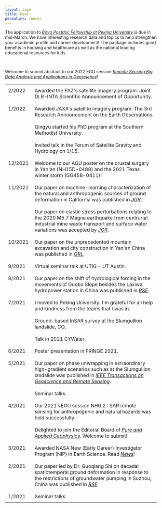 ```yaml
---
layout: page
title: News
permalink: /news/
---
```

<head>
    <style type="text/css">
        td{
            text-align:left; 
            padding:10px;
            vertical-align:top;
        }
    </style>
</head>

<body>
    <p>The application to <a href="https://postdocs.pku.edu.cn/tzgg/134998.htm" target="_blank"><i>Boya Postdoc Fellowship at Peking University</i></a> is due in mid-March. We have interesting research data and topics to help strengthen your academic profile and career development! The package includes good benefits in housing and healthcare as well as the national leading educational resources for kids.</p>
    <br>
    <p>Welcome to submit abstract to our 2022 EGU session <a href="https://meetingorganizer.copernicus.org/EGU22/session/43347" target="_blank"><i>Remote Sensing Big Data Analysis and Applications in Geoscience</i></a>!</p>
    <table>
        <tbody>
            <tr>
                <td>2/2022</td>
                <td>Awarded the PAZ's satellite imagery program: Joint DLR-INTA Scientific Announcement of Opportunity.</td>
            </tr> 
            <tr>
                <td>1/2022</td>
                <td>Awarded JAXA's satellite imagery program: The 3rd Research Announcement on the Earth Observations.</td>
            </tr>
            <tr>
                <td>&nbsp;</td> 
                <td>Qingyu started his PhD program at the Southern Methodist University.</td>
            </tr>
            <tr>
                <td>&nbsp;</td> 
                <td>Invited talk in the Forum of Satellite Gravity and Hydrology on 1/15.</td>
            </tr>
            <tr>
                <td> 12/2021 </td>
                <td> Welcome to our AGU poster on the crustal surgery in Yan'an (NH15D-0488) and the 2021 Texas winter storm (GG45B-0411)!</td>
            </tr>
            <tr>
                <td> 11/2021 </td>
                <td>Our paper on machine-learning characterization of the natural and anthropogenic sources of ground deformation in California was published in <a href="https://doi.org/10.1029/2021JB022373" target="_blank"><i>JGR</i></a>.</td>
            </tr>
            <tr>
                <td>&nbsp;</td>
                <td>Our paper on elastic stress perturbations relating to the 2020 M5.7 Magna earthquake from centrurial industrial mine waste transport and surface water variations was accepted by <a href="https://meetingorganizer.copernicus.org/EGU22/session/43347" target="_blank"><i>JGR</i></a>.</td>
            </tr>
            <tr>
                <td> 10/2021 </td>
                <td>Our paper on the unprecedented mountain excavation and city construction in Yan'an China was published in <a href="https://doi.org/10.1029/2021GL095230" target="_blank"><i>GRL</i></a>.</td>
            </tr>
            <tr>
                <td>9/2021</td>
                <td>Virtual seminar talk at UTIG - UT Austin.</td>
            </tr>
            <tr>
                <td>8/2021</td>
                <td>Our paper on the shift of hydrological forcing in the movements of Guobo Slope besides the Laxiwa hydropower station in China was published in <a href="https://doi.org/10.1016/j.rse.2021.112664" target="_blank"><i>RSE</i></a>.</td>
            </tr>
            <tr>
                <td>7/2021</td>
                <td>I moved to Peking University. I'm grateful for all help and kindness from the teams that I was in.</td>
            </tr>
            <tr>
                <td>&nbsp;</td>
                <td>Ground-based InSAR survey at the Slumgullion landslide, CO.</td>
            </tr>
            <tr>
                <td>&nbsp;</td>
                <td>Talk in 2021 CYWater.</td>
            </tr>
            <tr>
                <td>6/2021</td>
                <td>Poster presentation in FRINGE 2021.</td>
            </tr>
            <tr>
                <td>5/2021</td>
                <td>Our paper on phase unwrapping in extraordinary high-gradient scenarios such as at the Slumgullion landslide was published in <a href="https://doi.org/10.1109/TGRS.2021.3081039" target="_blank"><i>IEEE Transactions on Geoscience and Remote Sensing</i></a>.</td>
            </tr>
            <tr>
                <td>&nbsp;</td>
                <td>Seminar talks.</td>
            </tr>
            <tr>
                <td>4/2021</td>
                <td>Our 2021 vEGU session NH6.2 : SAR remote sensing for anthropogenic and natural hazards was held successfully.</td>
            </tr>
            <tr>
                <td>&nbsp;</td>
                <td>Delighted to join the Editorial Board of <a href="https://www.springer.com/journal/24" target="_blank"><i>Pure and Applied Geophysics</i></a>. Welcome to submit!</td>
            </tr>
            <tr>
                <td>3/2021</td>
                <td> Awarded NASA New (Early Career) Investigator Program (NIP) in Earth Science. Read <a href="https://www.egr.uh.edu/news/202103/hu-earns-nasa-funding-award" target="_blank"><i>News</i></a>!</td>
            </tr>
            <tr>
                <td>2/2021</td>
                <td>Our paper led by Dr. Guoqiang Shi on decadal spatiotemporal ground deformation in response to the restrictions of groundwater pumping in Suzhou, China was published in <a href="https://doi.org/10.1016/j.rse.2021.112327" target="_blank"><i>RSE</i></a>.</td>
            </tr>
            <tr>
                <td>1/2021</td>
                <td>Seminar talks.</td>
            </tr>
        </tbody>
    </table>
    <br>
    <br>
    <br>
    <br>
</body>
